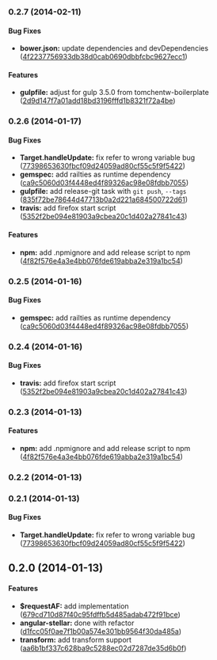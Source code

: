 <a name="0.2.7"></a>
### 0.2.7 (2014-02-11)


#### Bug Fixes

* **bower.json:** update dependencies and devDependencies ([4f2237756933db38d0cab0690dbbfcbc9627ecc1](https://github.com/tomchentw/angular-stellar/commit/4f2237756933db38d0cab0690dbbfcbc9627ecc1))


#### Features

* **gulpfile:** adjust for gulp 3.5.0 from tomchentw-boilerplate ([2d9d147f7a01add18bd3196fffd1b8321f72a4be](https://github.com/tomchentw/angular-stellar/commit/2d9d147f7a01add18bd3196fffd1b8321f72a4be))


<a name="0.2.6"></a>
### 0.2.6 (2014-01-17)


#### Bug Fixes

* **Target.handleUpdate:** fix refer to wrong variable bug ([77398653630fbcf09d24059ad80cf55c5f9f5422](https://github.com/tomchentw/angular-stellar/commit/77398653630fbcf09d24059ad80cf55c5f9f5422))
* **gemspec:** add railties as runtime dependency ([ca9c5060d03f4448ed4f89326ac98e08fdbb7055](https://github.com/tomchentw/angular-stellar/commit/ca9c5060d03f4448ed4f89326ac98e08fdbb7055))
* **gulpfile:** add release-git task with `git push`, `--tags` ([835f72be78644d47713b0a2d221a684500722d61](https://github.com/tomchentw/angular-stellar/commit/835f72be78644d47713b0a2d221a684500722d61))
* **travis:** add firefox start script ([5352f2be094e81903a9cbea20c1d402a27841c43](https://github.com/tomchentw/angular-stellar/commit/5352f2be094e81903a9cbea20c1d402a27841c43))


#### Features

* **npm:** add .npmignore and add release script to npm ([4f82f576e4a3e4bb076fde619abba2e319a1bc54](https://github.com/tomchentw/angular-stellar/commit/4f82f576e4a3e4bb076fde619abba2e319a1bc54))


<a name="0.2.5"></a>
### 0.2.5 (2014-01-16)


#### Bug Fixes

* **gemspec:** add railties as runtime dependency ([ca9c5060d03f4448ed4f89326ac98e08fdbb7055](https://github.com/tomchentw/angular-stellar/commit/ca9c5060d03f4448ed4f89326ac98e08fdbb7055))


<a name="0.2.4"></a>
### 0.2.4 (2014-01-16)


#### Bug Fixes

* **travis:** add firefox start script ([5352f2be094e81903a9cbea20c1d402a27841c43](https://github.com/tomchentw/angular-stellar/commit/5352f2be094e81903a9cbea20c1d402a27841c43))


<a name="0.2.3"></a>
### 0.2.3 (2014-01-13)


#### Features

* **npm:** add .npmignore and add release script to npm ([4f82f576e4a3e4bb076fde619abba2e319a1bc54](https://github.com/tomchentw/angular-stellar/commit/4f82f576e4a3e4bb076fde619abba2e319a1bc54))


<a name="0.2.2"></a>
### 0.2.2 (2014-01-13)


<a name="0.2.1"></a>
### 0.2.1 (2014-01-13)


#### Bug Fixes

* **Target.handleUpdate:** fix refer to wrong variable bug ([77398653630fbcf09d24059ad80cf55c5f9f5422](https://github.com/tomchentw/angular-stellar/commit/77398653630fbcf09d24059ad80cf55c5f9f5422))


<a name="0.2.0"></a>
## 0.2.0 (2014-01-13)


#### Features

* **$requestAF:** add implementation ([679cd710d87f40c95fdffb5d485adab472f91bce](https://github.com/tomchentw/angular-stellar/commit/679cd710d87f40c95fdffb5d485adab472f91bce))
* **angular-stellar:** done with refactor ([d1fcc05f0ae7f1b00a574e301bb9564f30da485a](https://github.com/tomchentw/angular-stellar/commit/d1fcc05f0ae7f1b00a574e301bb9564f30da485a))
* **transform:** add transform support ([aa6b1bf337c628ba9c5288ec02d7287de35d6b0f](https://github.com/tomchentw/angular-stellar/commit/aa6b1bf337c628ba9c5288ec02d7287de35d6b0f))

